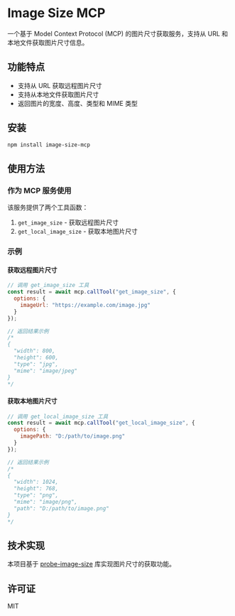 # Image Size MCP

一个基于 Model Context Protocol (MCP) 的图片尺寸获取服务，支持从 URL 和本地文件获取图片尺寸信息。

## 功能特点

- 支持从 URL 获取远程图片尺寸
- 支持从本地文件获取图片尺寸
- 返回图片的宽度、高度、类型和 MIME 类型

## 安装

```bash
npm install image-size-mcp
```

## 使用方法

### 作为 MCP 服务使用

该服务提供了两个工具函数：

1. `get_image_size` - 获取远程图片尺寸
2. `get_local_image_size` - 获取本地图片尺寸

### 示例

#### 获取远程图片尺寸

```javascript
// 调用 get_image_size 工具
const result = await mcp.callTool("get_image_size", {
  options: {
    imageUrl: "https://example.com/image.jpg"
  }
});

// 返回结果示例
/*
{
  "width": 800,
  "height": 600,
  "type": "jpg",
  "mime": "image/jpeg"
}
*/
```

#### 获取本地图片尺寸

```javascript
// 调用 get_local_image_size 工具
const result = await mcp.callTool("get_local_image_size", {
  options: {
    imagePath: "D:/path/to/image.png"
  }
});

// 返回结果示例
/*
{
  "width": 1024,
  "height": 768,
  "type": "png",
  "mime": "image/png",
  "path": "D:/path/to/image.png"
}
*/
```

## 技术实现

本项目基于 [probe-image-size](https://github.com/nodeca/probe-image-size) 库实现图片尺寸的获取功能。

## 许可证

MIT